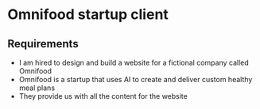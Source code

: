 # Omnifood startup client

## Requirements

- I am hired to design and build a website for a fictional company called Omnifood
- Omnifood is a startup that uses AI to create and deliver custom healthy meal plans
- They provide us with all the content for the website
